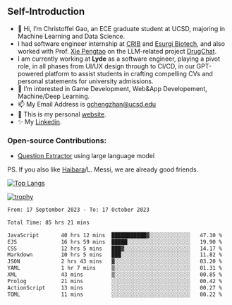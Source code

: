 ## Self-Introduction
- 👋 Hi, I’m Christoffel Gao, an ECE graduate student at UCSD, majoring in Machine Learning and Data Science.
- I had software engineer internship at [CRIB](https://www.linkedin.com/company/trycrib/) and [Esurgi Biotech](https://myesurgi.com/), and also worked with Prof. [Xie Pengtao](https://pengtaoxie.github.io/) on the LLM-related project [DrugChat](https://github.com/UCSD-AI4H/drugchat).
- I am currently working at **Lyde** as a software engineer, playing a pivot role, in all phases from UI/UX design through to CI/CD, in our GPT-powered platform to assist students in crafting compelling CVs and personal statements for university admissions.
- 👀 I’m interested in Game Development, Web&App Developement, Machine/Deep Learning.
- 📫 My Email Address is gchengzhan@ucsd.edu
- 🌱 This is my personal [website](https://gaochengzhan.netlify.app/).
- ✨ My [Linkedin](https://www.linkedin.com/in/chengzhan-christoffel-gao/).

### Open-source Contributions:
- [Question Extractor](https://github.com/nestordemeure/question_extractor) using large language model

PS. If you also like [Haibara](https://www.detectiveconanworld.com/wiki/Ai_Haibara)/L. Messi, we are already good friends.

[![Top Langs](https://github-readme-stats.vercel.app/api/top-langs/?username=gaochengzhan&layout=compact&exclude_repo=CNN-based-Image-Recognition-for-AsianGiant-Hornets,Machine-Learning-and-Data-Computing-Tongji,NLP-on-Blogs-during-COVID-19-Pandemic,CSE258-Web-Mining-and-Recommder-System,Stock-Prediction-using-LSTM-Model)](https://github.com/anuraghazra/github-readme-stats)

[![trophy](https://github-profile-trophy.vercel.app/?username=gaochengzhan&theme=flat&row=1&margin-w=12)](https://github.com/ryo-ma/github-profile-trophy)

<!--START_SECTION:waka-->

```txt
From: 17 September 2023 - To: 17 October 2023

Total Time: 85 hrs 21 mins

JavaScript       40 hrs 12 mins  ███████████▓░░░░░░░░░░░░░   47.10 %
EJS              16 hrs 59 mins  █████░░░░░░░░░░░░░░░░░░░░   19.90 %
CSS              12 hrs 5 mins   ███▓░░░░░░░░░░░░░░░░░░░░░   14.17 %
Markdown         10 hrs 5 mins   ███░░░░░░░░░░░░░░░░░░░░░░   11.82 %
JSON             2 hrs 43 mins   ▓░░░░░░░░░░░░░░░░░░░░░░░░   03.20 %
YAML             1 hr 7 mins     ▒░░░░░░░░░░░░░░░░░░░░░░░░   01.31 %
XML              43 mins         ▒░░░░░░░░░░░░░░░░░░░░░░░░   00.85 %
Prolog           21 mins         ░░░░░░░░░░░░░░░░░░░░░░░░░   00.42 %
ActionScript     13 mins         ░░░░░░░░░░░░░░░░░░░░░░░░░   00.27 %
TOML             11 mins         ░░░░░░░░░░░░░░░░░░░░░░░░░   00.22 %
```

<!--END_SECTION:waka-->

<!---
gaochengzhan/gaochengzhan is a ✨ special ✨ repository because its `README.md` (this file) appears on your GitHub profile.
You can click the Preview link to take a look at your changes.
--->
